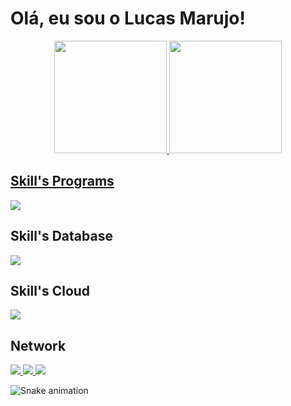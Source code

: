 # Olá, eu sou o Lucas Marujo! 

<div align="center">
  <a href="https://github.com/lucasmarujo">
  <img height="180em" src="https://github-readme-stats.vercel.app/api?username=lucasmarujo&show_icons=true&theme=blue-green&include_all_commits=true&count_private=true"/>
  <img height="180em" src="https://github-readme-stats.vercel.app/api/top-langs/?username=lucasmarujo&layout=compact&langs_count=10&theme=blue-green"/>
</div>
  
  <div style="display: inline_block">



## Skill's Programs
<p align="">
  <a href="https://skillicons.dev">
    <img src="https://skillicons.dev/icons?i=html,css,js,ts,react,tailwind,apple,autocad,python,django,figma,git,nodejs" /><br>
  </a>
</p>

## Skill's Database
<p align="">
  <a href="https://skillicons.dev">
    <img src="https://skillicons.dev/icons?i=mysql,firebase,mongodb" /><br>
  </a>
</p>

## Skill's Cloud
<p align="">
  <a href="https://skillicons.dev">
    <img src="https://skillicons.dev/icons?i=gcp,azure,aws" /><br>
  </a>
</p>

## Network
<p align="">
  <a href="https://www.linkedin.com/in/lucas-marujo-amadeu-5322a7219/">
    <img src="https://skillicons.dev/icons?i=linkedin" />
  </a>
  <a href="https://www.instagram.com/lucas.marujo/">
    <img src="https://skillicons.dev/icons?i=instagram" />
  </a>
  <a href="mailto:lucas.m.amadeu@gmail.com">
    <img src="https://skillicons.dev/icons?i=gmail" />
  </a>
</p>
 
</div>
  

  ![Snake animation](https://github.com/lucasmarujo/rafaballerini/blob/output/github-contribution-grid-snake.svg)
  </div>

